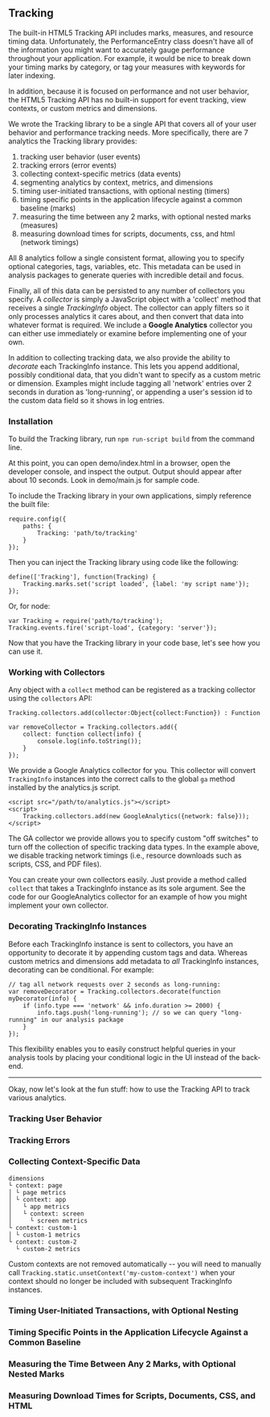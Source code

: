 ## Tracking ##

The built-in HTML5 Tracking API includes marks, measures, and resource timing data. Unfortunately, the PerformanceEntry
class doesn't have all of the information you might want to accurately gauge performance throughout your application.
For example, it would be nice to break down your timing marks by category, or tag your measures with keywords for later
indexing.

In addition, because it is focused on performance and not user behavior, the HTML5 Tracking API has no built-in support
for event tracking, view contexts, or custom metrics and dimensions.

We wrote the Tracking library to be a single API that covers all of your user behavior and performance tracking needs.
More specifically, there are 7 analytics the Tracking library provides:

 1. tracking user behavior (user events)
 2. tracking errors (error events)
 3. collecting context-specific metrics (data events)
 4. segmenting analytics by context, metrics, and dimensions
 5. timing user-initiated transactions, with optional nesting (timers)
 6. timing specific points in the application lifecycle against a common baseline (marks)
 7. measuring the time between any 2 marks, with optional nested marks (measures)
 8. measuring download times for scripts, documents, css, and html (network timings)

All 8 analytics follow a single consistent format, allowing you to specify optional categories, tags, variables, etc.
This metadata can be used in analysis packages to generate queries with incredible detail and focus.

Finally, all of this data can be persisted to any number of collectors you specify. A *collector* is simply a JavaScript
object with a 'collect' method that receives a single *TrackingInfo* object. The collector can apply filters so it only
processes analytics it cares about, and then convert that data into whatever format is required. We include a **Google
Analytics** collector you can either use immediately or examine before implementing one of your own.

In addition to collecting tracking data, we also provide the ability to *decorate* each TrackingInfo instance. This
lets you append additional, possibly conditional data, that you didn't want to specify as a custom metric or dimension.
Examples might include tagging all 'network' entries over 2 seconds in duration as 'long-running', or appending a user's
session id to the custom data field so it shows in log entries.

### Installation ###

To build the Tracking library, run `npm run-script build` from the command line.

At this point, you can open demo/index.html in a browser, open the developer console, and inspect the output. Output
should appear after about 10 seconds. Look in demo/main.js for sample code.

To include the Tracking library in your own applications, simply reference the built file:

    require.config({
        paths: {
            Tracking: 'path/to/tracking'
        }
    });

Then you can inject the Tracking library using code like the following:

    define(['Tracking'], function(Tracking) {
        Tracking.marks.set('script loaded', {label: 'my script name'});
    });

Or, for node:

    var Tracking = require('path/to/tracking');
    Tracking.events.fire('script-load', {category: 'server'});

Now that you have the Tracking library in your code base, let's see how you can use it.

### Working with Collectors ###

Any object with a `collect` method can be registered as a tracking collector using the `collectors` API:

    Tracking.collectors.add(collector:Object{collect:Function}) : Function
    
    var removeCollector = Tracking.collectors.add({
        collect: function collect(info) {
            console.log(info.toString());
        }
    });

We provide a Google Analytics collector for you. This collector will convert `TrackingInfo` instances into the correct
calls to the global `ga` method installed by the analytics.js script.

    <script src="/path/to/analytics.js"></script>
    <script>
        Tracking.collectors.add(new GoogleAnalytics({network: false}));
    </script>

The GA collector we provide allows you to specify custom "off switches" to turn off the collection of specific tracking
data types. In the example above, we disable tracking network timings (i.e., resource downloads such as scripts, CSS,
and PDF files).

You can create your own collectors easily. Just provide a method called `collect` that takes a TrackingInfo instance
as its sole argument. See the code for our GoogleAnalytics collector for an example of how you might implement your own
collector.

### Decorating TrackingInfo Instances ###

Before each TrackingInfo instance is sent to collectors, you have an opportunity to decorate it by appending custom
tags and data. Whereas custom metrics and dimensions add metadata to *all* TrackingInfo instances, decorating can be
conditional. For example:

    // tag all network requests over 2 seconds as long-running:
    var removeDecorator = Tracking.collectors.decorate(function myDecorator(info) {
        if (info.type === 'network' && info.duration >= 2000) {
            info.tags.push('long-running'); // so we can query "long-running" in our analysis package
        }
    });

This flexibility enables you to easily construct helpful queries in your analysis tools by placing your conditional
logic in the UI instead of the back-end.

---

Okay, now let's look at the fun stuff: how to use the Tracking API to track various analytics.

### Tracking User Behavior ###
### Tracking Errors ###
### Collecting Context-Specific Data ###

    dimensions
    └ context: page
    │ └ page metrics
    │ └ context: app
    │   └ app metrics
    │   └ context: screen
    │     └ screen metrics
    └ context: custom-1
    │ └ custom-1 metrics
    └ context: custom-2
      └ custom-2 metrics

Custom contexts are not removed automatically -- you will need to manually call
`Tracking.static.unsetContext('my-custom-context')` when your context should no longer
be included with subsequent TrackingInfo instances.

### Timing User-Initiated Transactions, with Optional Nesting ###
### Timing Specific Points in the Application Lifecycle Against a Common Baseline ###
### Measuring the Time Between Any 2 Marks, with Optional Nested Marks ###
### Measuring Download Times for Scripts, Documents, CSS, and HTML ###

